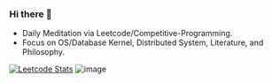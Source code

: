 ### Hi there 👋
* Daily Meditation via Leetcode/Competitive-Programming.
* Focus on OS/Database Kernel, Distributed System, Literature, and Philosophy.

<!--
**fxrcode/fxrcode** is a ✨ _special_ ✨ repository because its `README.md` (this file) appears on your GitHub profile.

Here are some ideas to get you started:

- 🔭 I’m currently working on ...
- 🌱 I’m currently learning ...
- 👯 I’m looking to collaborate on ...
- 🤔 I’m looking for help with ...
- 💬 Ask me about ...
- 📫 How to reach me: ...
- 😄 Pronouns: ...
- ⚡ Fun fact: ...
![image](./gis-archive.png)
-->
[![Leetcode Stats](https://leetcard.jacoblin.cool/hzhang413?theme=light&font=Julee&ext=contest)](https://leetcode.com/hzhang413)
![image](./cyberpunk-ghost-in-the-shell.gif)

